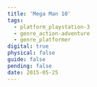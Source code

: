 ```yaml
---
title: 'Mega Man 10'
tags:
  - platform_playstation-3
  - genre_action-adventure
  - genre_platformer
digital: true
physical: false
guide: false
pending: false
date: 2015-05-25
---
```

